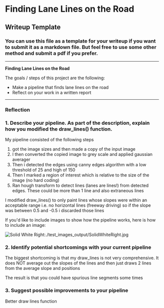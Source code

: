 # **Finding Lane Lines on the Road** 

## Writeup Template

### You can use this file as a template for your writeup if you want to submit it as a markdown file. But feel free to use some other method and submit a pdf if you prefer.

---

**Finding Lane Lines on the Road**

The goals / steps of this project are the following:
* Make a pipeline that finds lane lines on the road
* Reflect on your work in a written report


[//]: # (Image References)

[image1]: ./examples/grayscale.jpg "Grayscale"

---

### Reflection

### 1. Describe your pipeline. As part of the description, explain how you modified the draw_lines() function.

My pipeline consisted of the following steps

1. got the image sizes and then made a copy of the input image
2. I then converted the copied image to grey scale and applied gaussian averager
3. Then i detected the edges using canny edges algorithm with a low threshold of 25 and high of 150
4. Then I marked a region of interest which is relative to the size of the image (no hard coding)
5. Ran hough transform to detect lines (lanes are lines!) from detected edges. These could be more than 1
line and also extraneous lines

I modified draw_lines() to only paint lines whose slopes were within an acceptable range i.e. no
horizontal lines (freeway driving)
so if the slope was between 0.5 and -0.5 i discarded those lines



If you'd like to include images to show how the pipeline works, here is how to include an image: 

![Solid White Right][image1]:./test_images_output/SolidWhiteRight.jpg


### 2. Identify potential shortcomings with your current pipeline


The biggest shortcoming is that my draw_lines is not very comprehensive. It does NOT average out the slopes
of the lines and then just draws 2  lines from the average slope and positions

The result is that you could have spurious line segments some times

### 3. Suggest possible improvements to your pipeline

Better draw lines function
